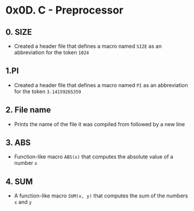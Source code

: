 # 0x0D. C - Preprocessor
## 0. SIZE
* Created a header file that defines a macro named `SIZE` as an abbreviation for the token `1024`

## 1.PI
* Created a header file that defines a macro named `PI` as an abbreviation for the token `3.14159265359`

## 2. File name
* Prints the name of the file it was compiled from followed by a new line

## 3. ABS
* Function-like macro `ABS(x)` that computes the absolute value of a number `x`

## 4. SUM
* A function-like macro `SUM(x, y)` that computes the sum of the numbers `x` and `y`
